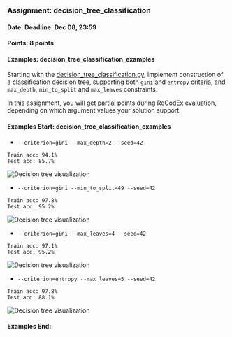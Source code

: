 ### Assignment: decision_tree_classification
#### Date: Deadline: Dec 08, 23:59
#### Points: 8 points
#### Examples: decision_tree_classification_examples

Starting with the [decision_tree_classification.py](https://github.com/ufal/npfl129/tree/master/labs/06/decision_tree_classification.py),
implement construction of a classification decision tree, supporting both
`gini` and `entropy` criteria, and `max_depth`, `min_to_split` and `max_leaves`
constraints.

In this assignment, you will get partial points during ReCodEx evaluation,
depending on which argument values your solution support.

#### Examples Start: decision_tree_classification_examples
- `--criterion=gini --max_depth=2 --seed=42`
```
Train acc: 94.1%
Test acc: 85.7%
```
![Decision tree visualization](https://ufal.mff.cuni.cz/~straka/courses/npfl129/1920/tasks/figures/decision_tree_classification_1.svg)
- `--criterion=gini --min_to_split=49 --seed=42`
```
Train acc: 97.8%
Test acc: 95.2%
```
![Decision tree visualization](https://ufal.mff.cuni.cz/~straka/courses/npfl129/1920/tasks/figures/decision_tree_classification_2.svg)
- `--criterion=gini --max_leaves=4 --seed=42`
```
Train acc: 97.1%
Test acc: 95.2%
```
![Decision tree visualization](https://ufal.mff.cuni.cz/~straka/courses/npfl129/1920/tasks/figures/decision_tree_classification_3.svg)
- `--criterion=entropy --max_leaves=5 --seed=42`
```
Train acc: 97.8%
Test acc: 88.1%
```
![Decision tree visualization](https://ufal.mff.cuni.cz/~straka/courses/npfl129/1920/tasks/figures/decision_tree_classification_4.svg)
#### Examples End:
